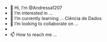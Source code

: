 - 👋 Hi, I’m @Andressa1207
- 👀 I’m interested in ...
- 🌱 I’m currently learning ... Ciência de Dados
- 💞️ I’m looking to collaborate on ...
- 
- 📫 How to reach me ...

<!---
Andressa1207/Andressa1207 is a ✨ special ✨ repository because its `README.md` (this file) appears on your GitHub profile.
You can click the Preview link to take a look at your changes.
--->
